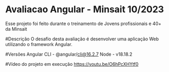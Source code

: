 # Avaliacao Angular - Minsait 10/2023
Esse projeto foi feito durante o treinamento de Jovens profissionais e 40+ da Minsait 

#Descrição
O desafio desta avaliação é desenvolver uma aplicação Web utilizando o framework Angular.

#Versões
Angular CLI - @angular/cli@16.2.7
Node - v18.18.2

#Vídeo do projeto em execução
https://youtu.be/O6hPcXHYtf0
